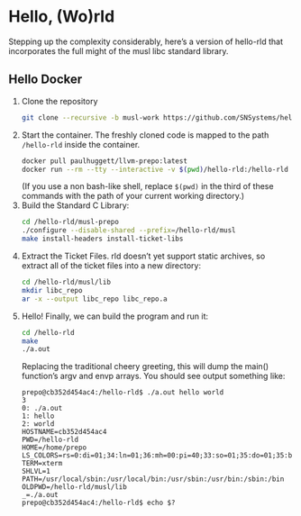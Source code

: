 # Hello, (Wo)rld

Stepping up the complexity considerably, here’s a version of hello-rld that incorporates the full might of the musl libc standard library.


## Hello Docker

1. Clone the repository
    ~~~bash
    git clone --recursive -b musl-work https://github.com/SNSystems/hello-rld.git
    ~~~
1. Start the container. The freshly cloned code is mapped to the path `/hello-rld` inside the container.
    ~~~bash
    docker pull paulhuggett/llvm-prepo:latest
    docker run --rm --tty --interactive -v $(pwd)/hello-rld:/hello-rld paulhuggett/llvm-prepo:latest
    ~~~
    (If you use a non bash-like shell, replace `$(pwd)` in the third of these commands with the path of your current working directory.)
1. Build the Standard C Library:
    ~~~bash
    cd /hello-rld/musl-prepo
    ./configure --disable-shared --prefix=/hello-rld/musl
    make install-headers install-ticket-libs
    ~~~
1. Extract the Ticket Files. rld doesn’t yet support static archives, so extract all of the ticket files into a new directory:
    ~~~bash
    cd /hello-rld/musl/lib
    mkdir libc_repo
    ar -x --output libc_repo libc_repo.a
    ~~~
1. Hello! Finally, we can build the program and run it:
    ~~~bash
    cd /hello-rld
    make
    ./a.out
    ~~~
    Replacing the traditional cheery greeting, this will dump the main() function’s argv and envp arrays. You should see output something like:
    ~~~~
    prepo@cb352d454ac4:/hello-rld$ ./a.out hello world
    3
    0: ./a.out
    1: hello
    2: world
    HOSTNAME=cb352d454ac4
    PWD=/hello-rld
    HOME=/home/prepo
    LS_COLORS=rs=0:di=01;34:ln=01;36:mh=00:pi=40;33:so=01;35:do=01;35:bd=40;33;01:cd=40;33;01:or=40;31;01:mi=00:su=37;41:sg=30;43:ca=30;41:tw=30;42:ow=34;42:st=37;44:ex=01;32:*.tar=01;31:*.tgz=01;31:*.arc=01;31:*.arj=01;31:*.taz=01;31:*.lha=01;31:*.lz4=01;31:*.lzh=01;31:*.lzma=01;31:*.tlz=01;31:*.txz=01;31:*.tzo=01;31:*.t7z=01;31:*.zip=01;31:*.z=01;31:*.dz=01;31:*.gz=01;31:*.lrz=01;31:*.lz=01;31:*.lzo=01;31:*.xz=01;31:*.zst=01;31:*.tzst=01;31:*.bz2=01;31:*.bz=01;31:*.tbz=01;31:*.tbz2=01;31:*.tz=01;31:*.deb=01;31:*.rpm=01;31:*.jar=01;31:*.war=01;31:*.ear=01;31:*.sar=01;31:*.rar=01;31:*.alz=01;31:*.ace=01;31:*.zoo=01;31:*.cpio=01;31:*.7z=01;31:*.rz=01;31:*.cab=01;31:*.wim=01;31:*.swm=01;31:*.dwm=01;31:*.esd=01;31:*.jpg=01;35:*.jpeg=01;35:*.mjpg=01;35:*.mjpeg=01;35:*.gif=01;35:*.bmp=01;35:*.pbm=01;35:*.pgm=01;35:*.ppm=01;35:*.tga=01;35:*.xbm=01;35:*.xpm=01;35:*.tif=01;35:*.tiff=01;35:*.png=01;35:*.svg=01;35:*.svgz=01;35:*.mng=01;35:*.pcx=01;35:*.mov=01;35:*.mpg=01;35:*.mpeg=01;35:*.m2v=01;35:*.mkv=01;35:*.webm=01;35:*.ogm=01;35:*.mp4=01;35:*.m4v=01;35:*.mp4v=01;35:*.vob=01;35:*.qt=01;35:*.nuv=01;35:*.wmv=01;35:*.asf=01;35:*.rm=01;35:*.rmvb=01;35:*.flc=01;35:*.avi=01;35:*.fli=01;35:*.flv=01;35:*.gl=01;35:*.dl=01;35:*.xcf=01;35:*.xwd=01;35:*.yuv=01;35:*.cgm=01;35:*.emf=01;35:*.ogv=01;35:*.ogx=01;35:*.aac=00;36:*.au=00;36:*.flac=00;36:*.m4a=00;36:*.mid=00;36:*.midi=00;36:*.mka=00;36:*.mp3=00;36:*.mpc=00;36:*.ogg=00;36:*.ra=00;36:*.wav=00;36:*.oga=00;36:*.opus=00;36:*.spx=00;36:*.xspf=00;36:
    TERM=xterm
    SHLVL=1
    PATH=/usr/local/sbin:/usr/local/bin:/usr/sbin:/usr/bin:/sbin:/bin
    OLDPWD=/hello-rld/musl/lib
    _=./a.out
    prepo@cb352d454ac4:/hello-rld$ echo $?

